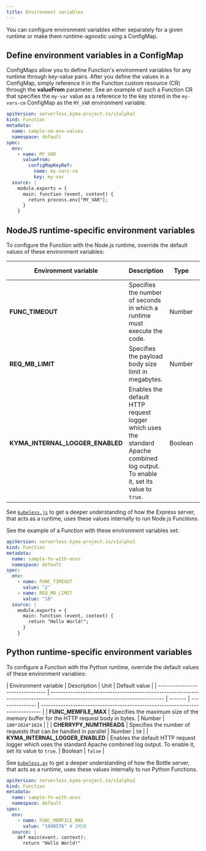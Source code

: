 ```yaml
---
title: Environment variables
---
```


You can configure environment variables either separately for a given runtime or make them runtime-agnostic using a ConfigMap.

## Define environment variables in a ConfigMap

ConfigMaps allow you to define Function's environment variables for any runtime through key-value pairs. After you define the values in a ConfigMap, simply reference it in the Function custom resource (CR) through the **valueFrom** parameter. See an example of such a Function CR that specifies the `my-var` value as a reference to the key stored in the `my-vars-cm` ConfigMap as the `MY_VAR` environment variable.

```yaml
apiVersion: serverless.kyma-project.io/v1alpha1
kind: Function
metadata:
  name: sample-cm-env-values
  namespace: default
spec:
  env:
    - name: MY_VAR
      valueFrom:
        configMapKeyRef:
          name: my-vars-cm
          key: my-var
  source: |
    module.exports = {
      main: function (event, context) {
        return process.env["MY_VAR"];
      }
    }
```

## NodeJS runtime-specific environment variables

To configure the Function with the Node.js runtime, override the default values of these environment variables:

| Environment variable             | Description                                                                                                                  | Type    | Default value |
| -------------------------------- | ---------------------------------------------------------------------------------------------------------------------------- | ------- | ------------- |
| **FUNC_TIMEOUT**                 | Specifies the number of seconds in which a runtime must execute the code.                                                    | Number  | `180`         |
| **REQ_MB_LIMIT**                 | Specifies the payload body size limit in megabytes.                                                                          | Number  | `1`           |
| **KYMA_INTERNAL_LOGGER_ENABLED** | Enables the default HTTP request logger which uses the standard Apache combined log output. To enable it, set its value to `true`.  | Boolean | `false`       |

See [`kubeless.js`](https://github.com/kubeless/runtimes/blob/master/stable/nodejs/kubeless.js) to get a deeper understanding of how the Express server, that acts as a runtime, uses these values internally to run Node.js Functions.

See the example of a Function with these environment variables set:

```yaml
apiVersion: serverless.kyma-project.io/v1alpha1
kind: Function
metadata:
  name: sample-fn-with-envs
  namespace: default
spec:
  env:
    - name: FUNC_TIMEOUT
      value: "2"
    - name: REQ_MB_LIMIT
      value: "10"
  source: |
    module.exports = {
      main: function (event, context) {
        return "Hello World!";
      }
    }
```

## Python runtime-specific environment variables

To configure a Function with the Python runtime, override the default values of these environment variables:

| Environment variable             | Description                                                                                                                  | Unit    | Default value   |
| -------------------------------- | ---------------------------------------------------------------------------------------------------------------------------- | ------- | --------------- | ------------------------------------------------------------------------------ |
| **FUNC_MEMFILE_MAX**             | Specifies the maximum size of the memory buffer for the HTTP request body in bytes.                                                            | Number  | `100*1024*1024` | <!-- https://bottlepy.org/docs/dev/api.html#bottle.BaseRequest.MEMFILE_MAX --> |
| **CHERRYPY_NUMTHREADS**          | Specifies the number of requests that can be handled in parallel                                                                           | Number  | `50`              |
| **KYMA_INTERNAL_LOGGER_ENABLED** | Enables the default HTTP request logger which uses the standard Apache combined log output. To enable it, set its value to `true`. | Boolean | `false`         |

See [`kubeless.py`](https://github.com/kubeless/runtimes/blob/master/stable/python/_kubeless.py) to get a deeper understanding of how the Bottle server, that acts as a runtime, uses these values internally to run Python Functions.

```yaml
apiVersion: serverless.kyma-project.io/v1alpha1
kind: Function
metadata:
  name: sample-fn-with-envs
  namespace: default
spec:
  env:
    - name: FUNC_MEMFILE_MAX
      value: "1048576" # 1MiB
  source: |
    def main(event. context):
      return "Hello World!"
```
